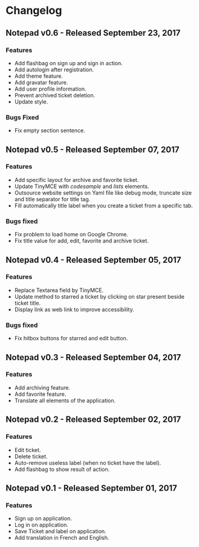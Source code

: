 # Changelog

## Notepad v0.6 - Released September 23, 2017
### Features
- Add flashbag on sign up and sign in action.
- Add autologin after registration.
- Add theme feature.
- Add gravatar feature.
- Add user profile information.
- Prevent archived ticket deletion.
- Update style.  

### Bugs Fixed
- Fix empty section sentence.

## Notepad v0.5 - Released September 07, 2017
### Features
- Add specific layout for archive and favorite ticket.
- Update TinyMCE with _codesample_ and _lists_ elements.
- Outsource website settings on Yaml file like debug mode, truncate size and title separator for title tag.
- Fill automatically title label when you create a ticket from a specific tab.

### Bugs fixed
- Fix problem to load home on Google Chrome.
- Fix title value for add, edit, favorite and archive ticket.

## Notepad v0.4 - Released September 05, 2017
### Features
- Replace Textarea field by TinyMCE.
- Update method to starred a ticket by clicking on star present beside ticket title.
- Display link as web link to improve accessibility.

### Bugs fixed
- Fix hitbox buttons for starred and edit button.

## Notepad v0.3 - Released September 04, 2017
### Features
- Add archiving feature.
- Add favorite feature.
- Translate all elements of the application.

## Notepad v0.2 - Released September 02, 2017
### Features
- Edit ticket.
- Delete ticket.
- Auto-remove useless label (when no ticket have the label).
- Add flashbag to show result of action.

## Notepad v0.1 - Released September 01, 2017
### Features
- Sign up on application.
- Log in on application.
- Save Ticket and label on application.
- Add translation in French and English.

